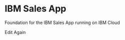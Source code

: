 IBM Sales App
==========================================================================

Foundation for the IBM Sales App running on IBM Cloud

Edit Again
